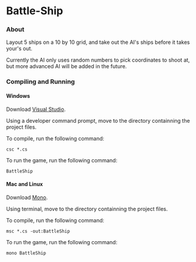 # Battle-Ship
### About
Layout 5 ships on a 10 by 10 grid, and take out the AI's ships before it takes your's out.

Currently the AI only uses random numbers to pick coordinates to shoot at, but more advanced AI will be added in the future.

### Compiling and Running
#### Windows
Download [Visual Studio](https://visualstudio.microsoft.com/downloads/).

Using a developer command prompt, move to the directory containning the project files.

To compile, run the following command:
```
csc *.cs
```

To run the game, run the following command:
```
BattleShip
```

#### Mac and Linux
Download [Mono](https://www.mono-project.com/download/stable/).

Using terminal, move to the directory containning the project files.

To compile, run the following command:
```
msc *.cs -out:BattleShip
```

To run the game, run the following command:
```
mono BattleShip
```
